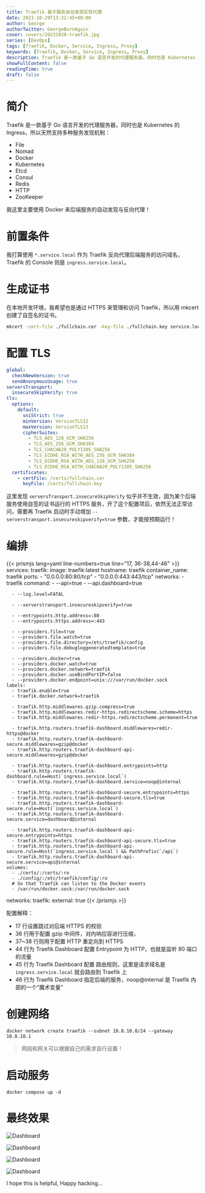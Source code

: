 ```yaml
---
title: Traefik 基于服务自动发现实现代理
date: 2023-10-29T13:22:45+08:00
author: George
authorTwitter: GeorgeBornAgain
cover: covers/20231029-traefik.jpg
series: [DevOps]
tags: [Traefik, Docker, Service, Ingress, Proxy]
keywords: [Traefik, Docker, Service, Ingress, Proxy]
description: Traefik 是一款基于 Go 语言开发的代理服务器，同时也是 Kubernetes 的 Ingress，所以天然支持多种服务发现机制
showFullContent: false
readingTime: true
draft: false
---
```


# 简介

Traefik 是一款基于 Go 语言开发的代理服务器，同时也是 Kubernetes 的 Ingress，所以天然支持多种服务发现机制：

* File
* Nomad
* Docker
* Kubernetes
* Etcd
* Consul
* Redis
* HTTP
* ZooKeeper

我这里主要使用 Docker 来后端服务的自动发现与反向代理！

# 前置条件

我打算使用 `*.service.local` 作为 Traefik 反向代理后端服务的访问域名，Traefik 的 Console 则是 `ingress.service.local`。

# 生成证书

在本地开发环境，我希望也是通过 HTTPS 来管理和访问 Traefik，所以用 mkcert 创建了自签名的证书。

```bash
mkcert -cert-file ./fullchain.cer -key-file ./fullchain.key service.local "*.service.local"
```

# 配置 TLS

```yaml
global:
  checkNewVersion: true
  sendAnonymousUsage: true
serversTransport:
  insecureSkipVerify: true
tls:
  options:
    default:
      sniStrict: true
      minVersion: VersionTLS12
      maxVersion: VersionTLS13
      cipherSuites:
        - TLS_AES_128_GCM_SHA256
        - TLS_AES_256_GCM_SHA384
        - TLS_CHACHA20_POLY1305_SHA256
        - TLS_ECDHE_RSA_WITH_AES_256_GCM_SHA384
        - TLS_ECDHE_RSA_WITH_AES_128_GCM_SHA256
        - TLS_ECDHE_RSA_WITH_CHACHA20_POLY1305_SHA256
  certificates:
    - certFile: /certs/fullchain.cer
      keyFile: /certs/fullchain.key
```

这里发现 `serversTransport.insecureSkipVerify` 似乎并不生效，因为某个后端服务使用自签的证书运行的 HTTPS 服务，开了这个配置项后，依然无法正常访问，需要再 Traefik 启动时手动增加 `--serverstransport.insecureskipverify=true` 参数，才能按预期运行！

# 编排

{{< prismjs lang=yaml line-numbers=true line="17, 36-38,44-46" >}}
services:
  traefik:
    image: traefik:latest
    hostname: traefik
    container_name: traefik
    ports:
      - "0.0.0.0:80:80/tcp"
      - "0.0.0.0:443:443/tcp"
    networks:
     - traefik
    command: 
      - --api=true
      - --api.dashboard=true

      - --log.level=FATAL

      - --serverstransport.insecureskipverify=true

      - --entrypoints.http.address=:80
      - --entrypoints.https.address=:443

      - --providers.file=true
      - --providers.file.watch=true
      - --providers.file.directory=/etc/traefik/config
      - --providers.file.debugloggeneratedtemplate=true

      - --providers.docker=true
      - --providers.docker.watch=true
      - --providers.docker.network=traefik
      - --providers.docker.useBindPortIP=false
      - --providers.docker.endpoint=unix:///var/run/docker.sock
    labels:
      - traefik.enable=true
      - traefik.docker.network=traefik

      - traefik.http.middlewares.gzip.compress=true
      - traefik.http.middlewares.redir-https.redirectscheme.scheme=https
      - traefik.http.middlewares.redir-https.redirectscheme.permanent=true

      - traefik.http.routers.traefik-dashboard.middlewares=redir-https@docker
      - traefik.http.routers.traefik-dashboard-secure.middlewares=gzip@docker
      - traefik.http.routers.traefik-dashboard-api-secure.middlewares=gzip@docker

      - traefik.http.routers.traefik-dashboard.entrypoints=http
      - traefik.http.routers.traefik-dashboard.rule=Host(`ingress.service.local`)
      - traefik.http.routers.traefik-dashboard.service=noop@internal

      - traefik.http.routers.traefik-dashboard-secure.entrypoints=https
      - traefik.http.routers.traefik-dashboard-secure.tls=true
      - traefik.http.routers.traefik-dashboard-secure.rule=Host(`ingress.service.local`)
      - traefik.http.routers.traefik-dashboard-secure.service=dashboard@internal

      - traefik.http.routers.traefik-dashboard-api-secure.entrypoints=https
      - traefik.http.routers.traefik-dashboard-api-secure.tls=true
      - traefik.http.routers.traefik-dashboard-api-secure.rule=Host(`ingress.service.local`) && PathPrefix(`/api`)
      - traefik.http.routers.traefik-dashboard-api-secure.service=api@internal
    volumes:
      - ./certs/:/certs/:ro
      - ./config/:/etc/traefik/config/:ro
      # So that Traefik can listen to the Docker events
      - /var/run/docker.sock:/var/run/docker.sock

networks:
  traefik:
    external: true
{{< /prismjs >}}

配置解释：

* 17 行设置跳过对后端 HTTPS 的校验
* 36 行用于配置 gzip 中间件，对内响应容进行压缩，
* 37~38 行则用于配置 HTTP 重定向到 HTTPS
* 44 行为 Traefik Dashboard 配置 Entrypoint 为 HTTP，也就是监听 80 端口的流量
* 45 行为 Traefik Dashboard 配置 路由规则，这里是请求域名是 `ingress.service.local` 就会路由到 Traefik 上
* 46 行为 Traefik Dashboard 指定后端的服务，noop@internal 是 Traefik 内部的一个“魔术变量”

# 创建网络

```
docker network create traefik --subnet 10.8.10.0/24 --gateway 10.8.10.1
```

> 网段和网关可以根据自己的需求自行设置！

# 启动服务

```
docker compose up -d
```

# 最终效果

![Dashboard](/article/20231029-traefik-dashboard-01.png)

![Dashboard](/article/20231029-traefik-dashboard-02.png)

![Dashboard](/article/20231029-traefik-dashboard-03.png)

![Dashboard](/article/20231029-traefik-dashboard-04.png)


I hope this is helpful, Happy hacking...